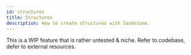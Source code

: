 ```yaml
---
id: structures
title: Structures
description: How to create structures with Sandstone.
---
```


This is a WIP feature that is rather untested & niche. Refer to codebase, defer to external resources.